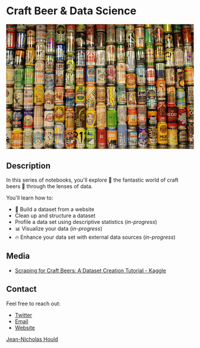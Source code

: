 # Craft Beer & Data Science
![CraftBeerCans](./images/craft-beer-cans.jpg)


## Description

In this series of notebooks, you'll explore :mag_right: the fantastic world of craft beers :beers: through the lenses of data. 

You'll learn how to:

-  :ledger: Build a dataset from a website
-  Clean up and structure a dataset 
-  Profile a data set using descriptive statistics (_in-progress_)
-  :bar_chart: Visualize your data (_in-progress_)
-  :fire: Enhance your data set with external data sources (_in-progress_)


## Media
- [Scraping for Craft Beers: A Dataset Creation Tutorial - Kaggle](http://blog.kaggle.com/2017/01/31/scraping-for-craft-beers-a-dataset-creation-tutorial/)


## Contact 
Feel free to reach out:

- [Twitter](https://twitter.com/nicholashould)
- [Email](jn@jeannicholashould.com)
- [Website](http://www.jeannicholashould.com)


[Jean-Nicholas Hould](http://www.jeannicholashould.com)